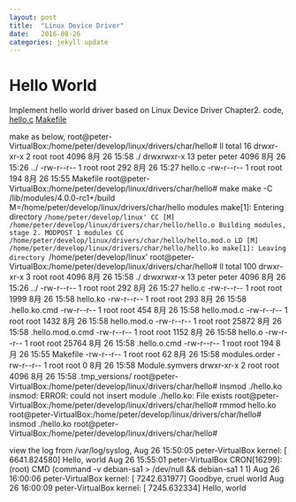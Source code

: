```yaml
---
layout: post
title:  "Linux Device Driver"
date:   2016-08-26 
categories: jekyll update
---
```


# Hello World 
Implement hello world driver based on Linux Device Driver Chapter2.
code,
  [hello.c](/code_for_post/ldd/hello.c)
  [Makefile](/code_for_post/ldd/Makefile)

make as below,
  root@peter-VirtualBox:/home/peter/develop/linux/drivers/char/hello# ll
  total 16
  drwxr-xr-x  2 root   root   4096  8月 26 15:58 ./
  drwxrwxr-x 13 peter peter 4096  8月 26 15:26 ../
  -rw-r--r--  1 root   root    292  8月 26 15:27 hello.c
  -rw-r--r--  1 root   root    194  8月 26 15:55 Makefile
  root@peter-VirtualBox:/home/peter/develop/linux/drivers/char/hello# make
  make -C /lib/modules/4.0.0-rc1+/build M=/home/peter/develop/linux/drivers/char/hello modules
  make[1]: Entering directory `/home/peter/develop/linux'
    CC [M]  /home/peter/develop/linux/drivers/char/hello/hello.o
    Building modules, stage 2.
    MODPOST 1 modules
    CC      /home/peter/develop/linux/drivers/char/hello/hello.mod.o
    LD [M]  /home/peter/develop/linux/drivers/char/hello/hello.ko
  make[1]: Leaving directory `/home/peter/develop/linux'
  root@peter-VirtualBox:/home/peter/develop/linux/drivers/char/hello# ll
  total 100
  drwxr-xr-x  3 root   root    4096  8月 26 15:58 ./
  drwxrwxr-x 13 peter peter  4096  8月 26 15:26 ../
  -rw-r--r--  1 root   root     292  8月 26 15:27 hello.c
  -rw-r--r--  1 root   root    1999  8月 26 15:58 hello.ko
  -rw-r--r--  1 root   root     293  8月 26 15:58 .hello.ko.cmd
  -rw-r--r--  1 root   root     454  8月 26 15:58 hello.mod.c
  -rw-r--r--  1 root   root    1432  8月 26 15:58 hello.mod.o
  -rw-r--r--  1 root   root   25872  8月 26 15:58 .hello.mod.o.cmd
  -rw-r--r--  1 root   root    1152  8月 26 15:58 hello.o
  -rw-r--r--  1 root   root   25764  8月 26 15:58 .hello.o.cmd
  -rw-r--r--  1 root   root     194  8月 26 15:55 Makefile
  -rw-r--r--  1 root   root      62  8月 26 15:58 modules.order
  -rw-r--r--  1 root   root       0  8月 26 15:58 Module.symvers
  drwxr-xr-x  2 root   root    4096  8月 26 15:58 .tmp_versions/
  root@peter-VirtualBox:/home/peter/develop/linux/drivers/char/hello# insmod ./hello.ko 
  insmod: ERROR: could not insert module ./hello.ko: File exists
  root@peter-VirtualBox:/home/peter/develop/linux/drivers/char/hello# rmmod hello.ko
  root@peter-VirtualBox:/home/peter/develop/linux/drivers/char/hello# insmod ./hello.ko 
  root@peter-VirtualBox:/home/peter/develop/linux/drivers/char/hello# 

view the log from /var/log/syslog,
  Aug 26 15:50:05 peter-VirtualBox kernel: [ 6641.824580] Hello, world
  Aug 26 15:55:01 peter-VirtualBox CRON[16299]: (root) CMD (command -v debian-sa1 > /dev/null && debian-sa1 1 1)
  Aug 26 16:00:06 peter-VirtualBox kernel: [ 7242.631977] Goodbye, cruel world
  Aug 26 16:00:09 peter-VirtualBox kernel: [ 7245.632334] Hello, world
     
